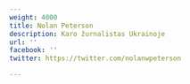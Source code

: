 ```yaml
---
weight: 4000
title: Nolan Peterson
description: Karo žurnalistas Ukrainoje
url: ''
facebook: ''
twitter: https://twitter.com/nolanwpeterson

---
```

